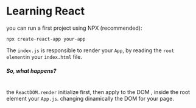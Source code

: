 # Learning React

you can run a first project using NPX (recommended):

`npx create-react-app your-app`

The `index.js` is responsible to render your `App`, by reading the `root element`in your `index.html` file.

##### So, what happens?
#

the `ReactDOM.render` initialize first, then apply to the DOM , inside the root element your `App.js`.
changing dinamically the DOM for your page.